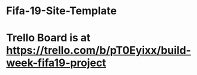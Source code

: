 # Fifa-19-Site-Template
# Trello Board is at https://trello.com/b/pT0Eyixx/build-week-fifa19-project
